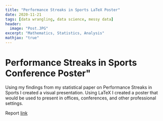 ```yaml
---
title: "Performance Streaks in Sports LaTeX Poster"
date: 2020-11-21
tags: [data wrangling, data science, messy data]
header:
  image: "Post.JPG"
excerpt: "Mathematics, Statistics, Analysis"
mathjax: "true"
---
```


# Performance Streaks in Sports Conference Poster"

Using my findings from my statistical paper on Performance Streaks in Sports I created a visual presentation. Using LaTeX I created a poster that would be used to present in offices, conferences, and other professional settings.

Report [link](https://github.com/cbradway72/cbradway72.github.io/blob/master/Final%20Poster.pdf)

